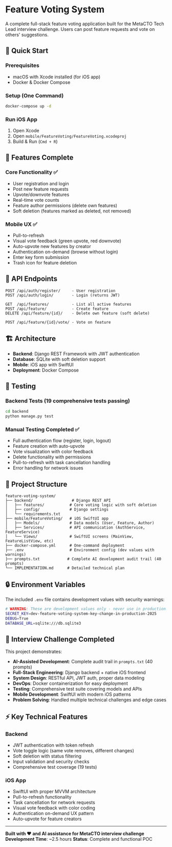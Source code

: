 # Feature Voting System

A complete full-stack feature voting application built for the MetaCTO Tech Lead interview challenge. Users can post feature requests and vote on others' suggestions.

## 🚀 Quick Start

### Prerequisites
- macOS with Xcode installed (for iOS app)
- Docker & Docker Compose

### Setup (One Command)
```bash
docker-compose up -d
```

### Run iOS App
1. Open Xcode
2. Open `mobile/FeatureVoting/FeatureVoting.xcodeproj`
3. Build & Run (`Cmd + R`)

## 📱 Features Complete

### Core Functionality ✅
- User registration and login
- Post new feature requests
- Upvote/downvote features
- Real-time vote counts
- Feature author permissions (delete own features)
- Soft deletion (features marked as deleted, not removed)

### Mobile UX ✅
- Pull-to-refresh
- Visual vote feedback (green upvote, red downvote)
- Auto-upvote new features by creator
- Authentication on-demand (browse without login)
- Enter key form submission
- Trash icon for feature deletion

## 🔧 API Endpoints

```
POST /api/auth/register/     - User registration
POST /api/auth/login/        - Login (returns JWT)

GET  /api/features/          - List all active features
POST /api/feature/           - Create feature
DELETE /api/feature/{id}/    - Delete own feature (soft delete)

POST /api/feature/{id}/vote/ - Vote on feature
```

## 🏗️ Architecture

- **Backend**: Django REST Framework with JWT authentication
- **Database**: SQLite with soft deletion support
- **Mobile**: iOS app with SwiftUI
- **Deployment**: Docker Compose

## 🧪 Testing

### Backend Tests (19 comprehensive tests passing)
```bash
cd backend
python manage.py test
```

### Manual Testing Completed ✅
- Full authentication flow (register, login, logout)
- Feature creation with auto-upvote
- Vote visualization with color feedback
- Delete functionality with permissions
- Pull-to-refresh with task cancellation handling
- Error handling for network issues

## 📁 Project Structure

```
feature-voting-system/
├── backend/                 # Django REST API
│   ├── features/           # Core voting logic with soft deletion
│   ├── config/             # Django settings
│   └── requirements.txt
├── mobile/FeatureVoting/   # iOS SwiftUI app
│   ├── Models/             # Data models (User, Feature, Author)
│   ├── Services/           # API communication (AuthService, FeatureService)
│   └── Views/              # SwiftUI screens (MainView, FeatureListView, etc)
├── docker-compose.yml      # One-command deployment
├── .env                    # Environment config (dev values with warnings)
├── prompts.txt            # Complete AI development audit trail (40 prompts)
└── IMPLEMENTATION.md      # Detailed technical plan
```

## 🔒 Environment Variables

The included `.env` file contains development values with security warnings:
```bash
# WARNING: These are development values only - never use in production!
SECRET_KEY=dev-feature-voting-system-key-change-in-production-2025
DEBUG=True
DATABASE_URL=sqlite:///db.sqlite3
```

## 🎯 Interview Challenge Completed

This project demonstrates:
- **AI-Assisted Development**: Complete audit trail in `prompts.txt` (40 prompts)
- **Full-Stack Engineering**: Django backend + native iOS frontend
- **System Design**: RESTful API, JWT auth, proper data modeling
- **DevOps**: Docker containerization for easy deployment
- **Testing**: Comprehensive test suite covering models and APIs
- **Mobile Development**: SwiftUI with modern iOS patterns
- **Problem Solving**: Handled multiple technical challenges and edge cases

## ⚡ Key Technical Features

### Backend
- JWT authentication with token refresh
- Vote toggle logic (same vote removes, different changes)
- Soft deletion with status filtering
- Input validation and security checks
- Comprehensive test coverage (19 tests)

### iOS App
- SwiftUI with proper MVVM architecture
- Pull-to-refresh functionality
- Task cancellation for network requests
- Visual vote feedback with color coding
- Authentication on-demand UX pattern
- Auto-upvote for feature creators

---

**Built with ❤️ and AI assistance for MetaCTO interview challenge**
**Development Time**: ~2.5 hours
**Status**: Complete and functional POC